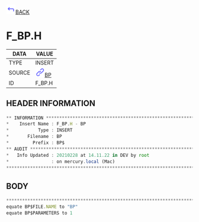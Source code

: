 <img src="../.resources/themes/unicons-line-6563ff/corner-up-left-alt.svg" alt="BACK" width="25" />[BACK](../DOCS/BP.md)  
# F_BP.H  
|DATA|VALUE|
| --- | --- |
|TYPE|INSERT|
|SOURCE|<img src="../.resources/themes/unicons-line-6563ff/link.svg" alt="BP" width="25" />[BP](../DOCS/BP.md)|
|ID|F_BP.H|
    
    
## HEADER INFORMATION  
```javascript
** INFORMATION ****************************************************************
*    Insert Name : F_BP.H - BP
*           Type : INSERT
*       Filename : BP
*         Prefix : BP$
** AUDIT **********************************************************************
*   Info Updated : 20210228 at 14.11.22 in DEV by root
*                : on mercury.local (Mac)
*******************************************************************************
```
## BODY  
```javascript
*******************************************************************************
equate BP$FILE.NAME to "BP"
equate BP$PARAMETERS to 1
```
